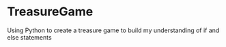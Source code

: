 # TreasureGame
Using Python to create a treasure game to build my understanding of if and else statements
